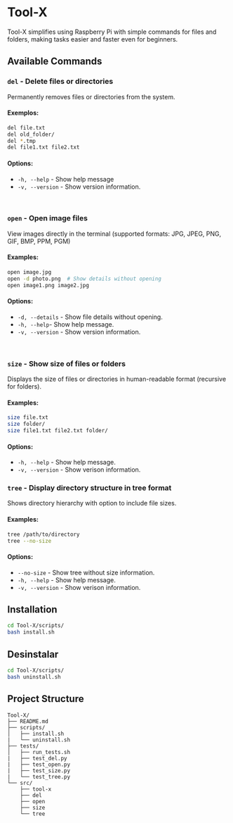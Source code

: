 # Tool-X

Tool-X simplifies using Raspberry Pi with simple commands for files and folders, making tasks easier and faster even for beginners.


## Available Commands

### ``del`` - Delete files or directories
Permanently removes files or directories from the system.

#### Exemplos:
```bash
del file.txt
del old_folder/
del *.tmp
del file1.txt file2.txt
```
#### Options:
- `-h, --help` - Show help message
- `-v, --version` - Show version information.

<br>

### ``open`` - Open image files
View images directly in the terminal (supported formats: JPG, JPEG, PNG, GIF, BMP, PPM, PGM)

#### Examples:
```bash
open image.jpg
open -d photo.png  # Show details without opening
open image1.png image2.jpg
```
#### Options:
- `-d, --details` - Show file details without opening.
- `-h, --help`- Show help message.
- `-v, --version` - Show version information.

<br>

### `size` - Show size of files or folders
Displays the size of files or directories in human-readable format (recursive for folders).

#### Examples:
```bash
size file.txt
size folder/
size file1.txt file2.txt folder/
```

#### Options:
- `-h, --help` - Show help message.
- `-v, --version` - Show verison information.


### `tree` - Display directory structure in tree format
Shows directory hierarchy with option to include file sizes.

#### Examples:
```bash
tree /path/to/directory
tree --no-size 
```
#### Options:
- `--no-size` - Show tree without size information.
- `-h, --help` - Show help message.
- `-v, --version` - Show verison information.

## Installation

```bash
cd Tool-X/scripts/
bash install.sh
```

## Desinstalar
```bash
cd Tool-X/scripts/
bash uninstall.sh
```


## Project Structure

```
Tool-X/
├── README.md
├── scripts/
│   ├── install.sh
|   └── uninstall.sh
├── tests/
│   ├── run_tests.sh
|   ├── test_del.py
|   ├── test_open.py
|   ├── test_size.py
|   └── test_tree.py
└── src/
    ├── tool-x
    ├── del
    ├── open
    ├── size
    └── tree

```